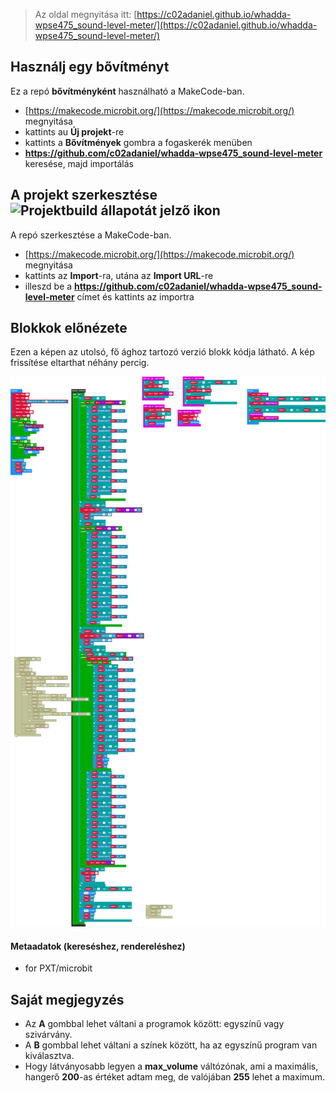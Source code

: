 
> Az oldal megnyitása itt: [https://c02adaniel.github.io/whadda-wpse475_sound-level-meter/](https://c02adaniel.github.io/whadda-wpse475_sound-level-meter/)

## Használj egy bővítményt

Ez a repó **bővítményként** használható a MakeCode-ban.

* [https://makecode.microbit.org/](https://makecode.microbit.org/) megnyitása
* kattints au **Új projekt**-re
* kattints a **Bővítmények** gombra a fogaskerék menüben
* **https://github.com/c02adaniel/whadda-wpse475_sound-level-meter** keresése, majd importálás

## A projekt szerkesztése ![Projektbuild állapotát jelző ikon](https://github.com/c02adaniel/whadda-wpse475_sound-level-meter/workflows/MakeCode/badge.svg)

A repó szerkesztése a MakeCode-ban.

* [https://makecode.microbit.org/](https://makecode.microbit.org/) megnyitása
* kattints az **Import**-ra, utána az **Import URL**-re
* illeszd be a **https://github.com/c02adaniel/whadda-wpse475_sound-level-meter** címet és kattints az importra

## Blokkok előnézete

Ezen a képen az utolsó, fő ághoz tartozó verzió blokk kódja látható.
A kép frissítése eltarthat néhány percig.

![Renderelt nézet blokkokkal](https://github.com/c02adaniel/whadda-wpse475_sound-level-meter/raw/master/.github/makecode/blocks.png)

#### Metaadatok (kereséshez, rendereléshez)

* for PXT/microbit
<script src="https://makecode.com/gh-pages-embed.js"></script><script>makeCodeRender("{{ site.makecode.home_url }}", "{{ site.github.owner_name }}/{{ site.github.repository_name }}");</script>

## Saját megjegyzés

* Az **A** gombbal lehet váltani a programok között: egyszínű vagy szivárvány.
* A **B** gombbal lehet váltani a színek között, ha az egyszínű program van kiválasztva.
* Hogy látványosabb legyen a **max_volume** váltózónak, ami a maximális, hangerő **200**-as értéket adtam meg, de valójában **255** lehet a maximum.
